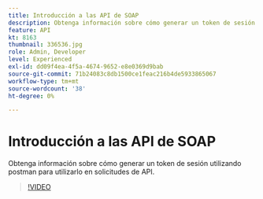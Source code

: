 ```yaml
---
title: Introducción a las API de SOAP
description: Obtenga información sobre cómo generar un token de sesión utilizando postman para utilizarlo en solicitudes de API
feature: API
kt: 8163
thumbnail: 336536.jpg
role: Admin, Developer
level: Experienced
exl-id: dd09f4ea-4f5a-4674-9652-e8e0369d9bab
source-git-commit: 71b24083c8db1500ce1feac216b4de5933865067
workflow-type: tm+mt
source-wordcount: '38'
ht-degree: 0%

---
```


# Introducción a las API de SOAP

Obtenga información sobre cómo generar un token de sesión utilizando postman para utilizarlo en solicitudes de API.

>[!VIDEO](https://video.tv.adobe.com/v/336536?quality=12)
